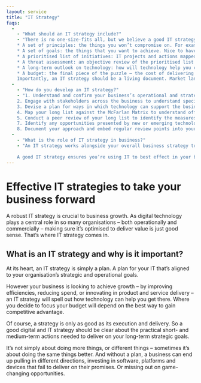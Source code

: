 ```yaml
---
layout: service
title: "IT Strategy"
faqs:
  - 
    - "What should an IT strategy include?"
    - "There is no one-size-fits all, but we believe a good IT strategy should include the following:
    * A set of principles: the things you won’t compromise on. For example, all future technology solutions will be based on open-source software.
    * A set of goals: the things that you want to achieve. Nice to haves but not project deal breakers.
    * A prioritised list of initiatives: IT projects and actions mapped to the McFarlan Matrix to identify offensive versus defensive measures. And quick turnaround versus strategic ones.
    * A threat assessment: an objective review of the prioritised list through the lens of macro factors that may affect it. For example, competitor activity or legislative changes
    * A long-term outlook on technology: how will technology help you capitalise on opportunities and/or mitigate threats to deliver your prioritised list of initiatives?
    * A budget: the final piece of the puzzle – the cost of delivering the strategy.
    Importantly, an IT strategy should be a living document. Market landscapes change, technologies evolve, and business objectives will change with them. Regular review and updates should be embedded in your strategy."
  - 
    - "How do you develop an IT strategy?"
    - "1. Understand and confirm your business’s operational and strategic goals
    2. Engage with stakeholders across the business to understand specific IT requirements/pain points
    3. Devise a plan for ways in which technology can support the business in achieving its goals. At this stage it will be a long list of potential initiatives
    4. Map your long list against the McFarlan Matrix to understand offensive versus defensive measures, and tactical versus strategic
    5. Conduct a peer review of your long list to identify the measures that will deliver genuine commercial value and define a prioritised list of activity6. Conduct a threat assessment by considering macro factors that may affect your strategy
    7. Identify any opportunities presented by new or emerging technologies
    8. Document your approach and embed regular review points into your internal processes"
  - 
    - "What is the role of IT strategy in business?"
    - "An IT strategy works alongside your overall business strategy to define how technology will help you achieve your organisational goals. In some cases, it can even help define those goals in the first place.
    
    A good IT strategy ensures you’re using IT to best effect in your business. It helps you gain competitive advantage by improving or innovating in product and service delivery. And it means all stakeholders are aligned with and understand the role IT should play in the business."
---
```

# Effective IT strategies to take your business forward
A robust IT strategy is crucial to business growth. As digital technology plays a central role in so many organisations – both operationally and commercially – making sure it’s optimised to deliver value is just good sense. That’s where IT strategy comes in.

## What is an IT strategy and why is it important?
At its heart, an IT strategy is simply a plan. A plan for your IT that’s aligned to your organisation’s strategic and operational goals.

However your business is looking to achieve growth – by improving efficiencies, reducing spend, or innovating in product and service delivery – an IT strategy will spell out how technology can help you get there. Where you decide to focus your budget will depend on the best way to gain competitive advantage.

Of course, a strategy is only as good as its execution and delivery. So a good digital and IT strategy should be clear about the practical short- and medium-term actions needed to deliver on your long-term strategic goals.

It’s not simply about doing more things, or different things – sometimes it’s about doing the same things better. And without a plan, a business can end up pulling in different directions, investing in software, platforms and devices that fail to deliver on their promises. Or missing out on game-changing opportunities.